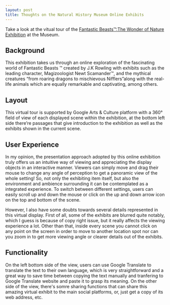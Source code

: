 ```yaml
---
layout: post
title: Thoughts on the Natural History Museum Online Exhibits
---
```


Take a look at the vitual tour of the [Fantastic Beasts™:The Wonder of Nature Exhibition](https://artsandculture.google.com/story/take-a-virtual-stroll-through-the-exhibition/CwIC5WiUgJ_VJw) at the Museum.

## Background
This exhibition takes us through an online exploration of the fascinating world of Fantastic Beasts ™ created by J.K Rowling with exhibits such as the leading character, Magizoologist Newt Scamander™, and the mythical creatures “from roaring dragons to mischievous Nifflers”along with the real-life animals which are equally remarkable and captivating, among others.

## Layout
This virtual tour is supported by Google Arts & Culture platform with a 360° field of view of each displayed scene within the exhibition, at the bottom left side there’re passages that give introduction to the exhibition as well as the exhibits shown in the current scene.

## User Experience
In my opinion, the presentation approach adopted by this online exhibition truly offers us an intuitive way of viewing and appreciating the display objects in an interactive manner. Viewers can simply move and drag their mouse to change any angle of perception to get a panoramic view of the whole setting! So, not only the exhibiting item itself, but also the environment and ambience surrounding it can be contemplated as a integrated experience. To switch between different settings, users can easily scroll up and down the mouse or click on the up and down arrow icon on the top and bottom of the scene.

However, I also have some doubts towards several details represented in this virtual display. First of all, some of the exhibits are blurred quite notably, which I guess is because of copy right issue, but it really affects the viewing experience a lot. Other than that, inside every scene you cannot click on any point on the screen in order to move to another location spot nor can you zoom in to get more viewing angle or clearer details out of the exhibits.

## Functionality
On the left bottom side of the view, users can use Google Translate to translate the text to their own language, which is very straightforward and a great way to save time between copying the text manually and tranfering to Google Translate website and paste it to grasp its meaning. On the other side of the view, there's somre sharing functions that can share this amazing virtual exhibit to the main social platforms, or, just get a copy of its web address, etc.

